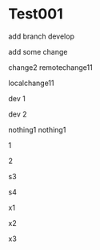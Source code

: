 # Test001

add branch develop

add some change

change2  remotechange11

localchange11

dev 1

dev 2

nothing1  nothing1

1

2

s3

s4

x1

x2

x3